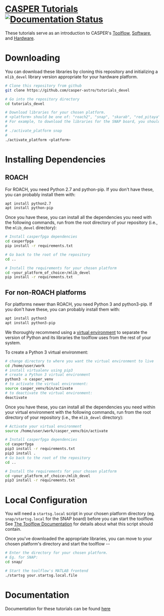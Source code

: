 # [CASPER Tutorials](http://casper-tutorials.readthedocs.io/en/latest/) [![Documentation Status](https://readthedocs.org/projects/casper-tutorials/badge/?version=latest)](https://casper-tutorials.readthedocs.io/en/latest/?badge=latest) #

These tutorials serve as an introduction to CASPER's [Toolflow](https://github.com/casper-astro/mlib_devel), [Software](https://github.com/casper-astro/casperfpga), and [Hardware](https://github.com/casper-astro/casper-hardware).

# Downloading

You can download these libraries by cloning this repository and initializing a `mlib_devel` library version appropriate for your hardware platform.

```bash
# Clone this repository from github
git clone https://github.com/casper-astro/tutorials_devel

# Go into the repository directory
cd tutorials_devel

# Download libraries for your chosen platform.
# <platform> should be one of: "roach2", "snap", "skarab", "red_pitaya"
# For example, to download the libraries for the SNAP board, you should run:
#
# ./activate_platform snap
#
./activate_platform <platform>
```

# Installing Dependencies
## ROACH
For ROACH, you need Python 2.7 and python-pip. If you don't have these, you can probably install them with:

```bash
apt install python2.7
apt install python-pip
``` 

Once you have these, you can install all the dependencies you need with the following commands, run from the root directory of your repository (i.e., the `mlib_devel` directory):

```bash
# Install casperfpga dependencies
cd casperfpga
pip install -r requirements.txt

# Go back to the root of the repository
cd ..

# Install the requirements for your chosen platform
cd <your_platform_of_choice>/mlib_devel
pip install -r requirements.txt
```

## For non-ROACH platforms
For platforms newer than ROACH, you need Python 3 and python3-pip. If you don't have these, you can probably install them with:

```bash
apt install python3
apt install python3-pip
``` 
We thoroughly recommend using a [virtual environment](https://packaging.python.org/guides/installing-using-pip-and-virtual-environments/#installing-virtualenv) to separate the version of Python and its libraries the toolflow uses from the rest of your system. 

To create a Python 3 virtual environment:

```bash
# change directory to where you want the virtual environment to live
cd /home/user/work
# install virtualenv using pip3
# create a Python 3 virtual environment
python3 -m casper_venv
# to activate the virtual environment:
source casper_venv/bin/activate
# to deactivate the virtual environment:
deactivate
```

Once you have these, you can install all the dependencies you need within your virtual environment with the following commands, run from the root directory of your repository (i.e., the `mlib_devel` directory):

```bash
# Activate your virtual environment
source /home/user/work/casper_venv/bin/activate

# Install casperfpga dependencies
cd casperfpga
pip3 install -r requirements.txt
pip3 install .
# Go back to the root of the repository
cd ..

# Install the requirements for your chosen platform
cd <your_platform_of_choice>/mlib_devel
pip3 install -r requirements.txt
```


# Local Configuration

You will need a `startsg.local` script in your chosen platform directory (eg. `snap/startsg.local` for the SNAP board) before you can start the toolflow. See [The Toolflow Documentation](https://casper-toolflow.readthedocs.io/en/latest/src/Configuring-the-Toolflow.html#specifying-local-details) for details about what this script should contain.

Once you've downloaded the appropriate libraries, you can move to your chosen platform's directory and start the toolflow --

```bash
# Enter the directory for your chosen platform.
# Eg. for SNAP:
cd snap/

# Start the toolflow's MATLAB frontend
./startsg your.startsg.local.file
```

# Documentation
Documentation for these tutorials can be found [here](https://casper-tutorials.readthedocs.io/)
